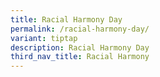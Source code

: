 ```yaml
---
title: Racial Harmony Day
permalink: /racial-harmony-day/
variant: tiptap
description: Racial Harmony Day
third_nav_title: Racial Harmony
---
```

